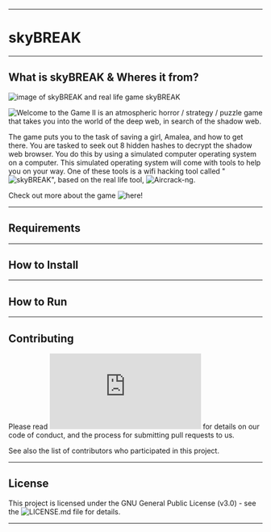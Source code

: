 ------------------------------------------------------------------------

# skyBREAK

------------------------------------------------------------------------

## What is skyBREAK & Wheres it from?

![image of skyBREAK and real life game skyBREAK](http://i66.tinypic.com/2im81gn.jpg)

![Welcome to the Game II](https://store.steampowered.com/app/720250/Welcome_to_the_Game_II/) is an atmospheric horror / strategy / puzzle game that takes you into the world of the deep web, in search of the shadow web. 

The game puts you to the task of saving a girl, Amalea, and how to get there. You are tasked to seek out 8 hidden hashes to decrypt the shadow web browser. You do this by using a simulated computer operating system on a computer. This simulated operating system will come with tools to help you on your way. One of these tools is a wifi hacking tool called "![skyBREAK](https://welcometothegame.fandom.com/wiki/SkyBREAK)", based on the real life tool, ![Aircrack-ng](https://www.aircrack-ng.org/).

Check out more about the game ![here](https://store.steampowered.com/app/720250/Welcome_to_the_Game_II/)!

------------------------------------------------------------------------

## Requirements

------------------------------------------------------------------------

## How to Install

------------------------------------------------------------------------

## How to Run

------------------------------------------------------------------------

## Contributing

Please read ![CONTRIBUTING.md](https://github.com/Lin8x/skyBREAK/blob/master/CONTRIBUTING.md) for details on our code of conduct, and the process for submitting pull requests to us.

See also the list of contributors who participated in this project.

------------------------------------------------------------------------

## License

This project is licensed under the GNU General Public License (v3.0) - see the ![LICENSE.md](https://github.com/Lin8x/skyBREAK/blob/master/LICENSE) file for details.

------------------------------------------------------------------------
